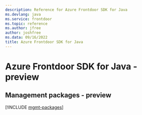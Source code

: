 ```yaml
---
description: Reference for Azure Frontdoor SDK for Java
ms.devlang: java
ms.service: frontdoor
ms.topic: reference
ms.author: jfree
author: joshfree
ms.data: 09/16/2022
title: Azure Frontdoor SDK for Java
---
```

# Azure Frontdoor SDK for Java - preview

## Management packages - preview
[!INCLUDE [mgmt-packages](frontdoor-mgmt-index.md)]